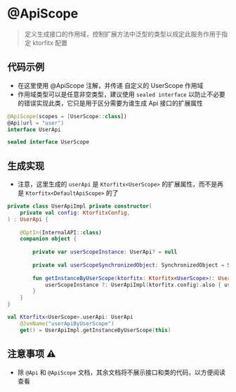 # @ApiScope

> 定义生成接口的作用域，控制扩展方法中泛型的类型以规定此服务作用于指定 ktorfitx 配置

## 代码示例

- 在这里使用 @ApiScope 注解，并传递 自定义的 UserScope 作用域
- 作用域类型可以是任意非空类型，建议使用 `sealed interface` 以防止不必要的错误实现此类，它只是用于区分需要为谁生成 Api 接口的扩展属性

```kotlin
@ApiScope(scopes = [UserScope::class])
@Api(url = "user")
interface UserApi

sealed interface UserScope
```

## 生成实现

- 注意，这里生成的 `userApi` 是 `Ktorfitx<UserScope>` 的扩展属性，而不是再是 `Ktorfitx<DefaultApiScope>` 的了

```kotlin
private class UserApiImpl private constructor(
	private val config: KtorfitxConfig,
) : UserApi {
	
	@OptIn(InternalAPI::class)
	companion object {
		
		private var userScopeInstance: UserApi? = null
		
		private val userScopeSynchronizedObject: SynchronizedObject = SynchronizedObject()
		
		fun getInstanceByUserScope(ktorfitx: Ktorfitx<UserScope>): UserApi = userScopeInstance ?: synchronized(userScopeSynchronizedObject) {
			userScopeInstance ?: UserApiImpl(ktorfitx.config).also { userScopeInstance = it }
		}
	}
}

val Ktorfitx<UserScope>.userApi: UserApi
	@JvmName("userApiByUserScope")
	get() = UserApiImpl.getInstanceByUserScope(this)
```

## 注意事项 ⚠️

- 除 `@Api` 和 `@ApiScope` 文档，其余文档将不展示接口和类的代码，以方便阅读查看